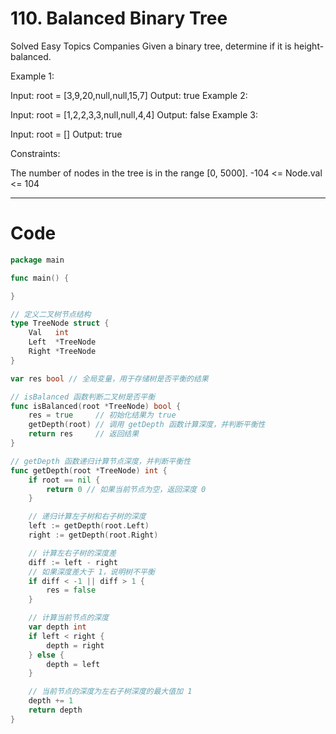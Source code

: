 # 110. Balanced Binary Tree

Solved
Easy
Topics
Companies
Given a binary tree, determine if it is height-balanced.

Example 1:

Input: root = [3,9,20,null,null,15,7]
Output: true
Example 2:

Input: root = [1,2,2,3,3,null,null,4,4]
Output: false
Example 3:

Input: root = []
Output: true

Constraints:

The number of nodes in the tree is in the range [0, 5000].
-104 <= Node.val <= 104

---

# Code

```go
package main

func main() {

}

// 定义二叉树节点结构
type TreeNode struct {
	Val   int
	Left  *TreeNode
	Right *TreeNode
}

var res bool // 全局变量，用于存储树是否平衡的结果

// isBalanced 函数判断二叉树是否平衡
func isBalanced(root *TreeNode) bool {
	res = true     // 初始化结果为 true
	getDepth(root) // 调用 getDepth 函数计算深度，并判断平衡性
	return res     // 返回结果
}

// getDepth 函数递归计算节点深度，并判断平衡性
func getDepth(root *TreeNode) int {
	if root == nil {
		return 0 // 如果当前节点为空，返回深度 0
	}

	// 递归计算左子树和右子树的深度
	left := getDepth(root.Left)
	right := getDepth(root.Right)

	// 计算左右子树的深度差
	diff := left - right
	// 如果深度差大于 1，说明树不平衡
	if diff < -1 || diff > 1 {
		res = false
	}

	// 计算当前节点的深度
	var depth int
	if left < right {
		depth = right
	} else {
		depth = left
	}

	// 当前节点的深度为左右子树深度的最大值加 1
	depth += 1
	return depth
}
```
